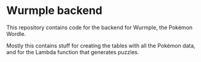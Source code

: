 # Wurmple backend

This repository contains code for the backend for Wurmple, the Pokémon Wordle.

Mostly this contains stuff for creating the tables with all the Pokémon data,
and for the Lambda function that generates puzzles.